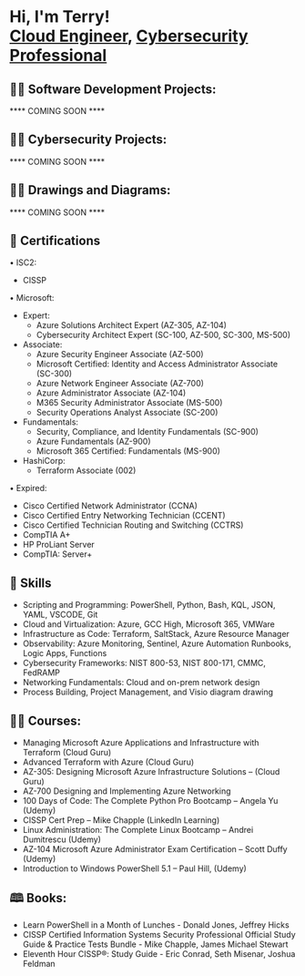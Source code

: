 <h1>Hi, I'm Terry! <br/><a href="https://github.com/tltaylor15">Cloud Engineer</a>, <a href="https://www.linkedin.com/in/tltaylor15/">Cybersecurity Professional</a></h1>

<h2>👨‍💻 Software Development Projects:</h2>
**** COMING SOON ****
<h2>👨‍💻 Cybersecurity Projects:</h2>
**** COMING SOON ****
<h2>👨‍💻 Drawings and Diagrams:</h2>
**** COMING SOON ****
<h2>📜 Certifications </h2>


•	ISC2: 
- CISSP
  
•	Microsoft:
- Expert:
  -  Azure Solutions Architect Expert (AZ-305, AZ-104)
  -  Cybersecurity Architect Expert (SC-100, AZ-500, SC-300, MS-500)
- Associate:
  -  Azure Security Engineer Associate (AZ-500)
  -  Microsoft Certified: Identity and Access Administrator Associate (SC-300)
  -  Azure Network Engineer Associate (AZ-700)
  -  Azure Administrator Associate (AZ-104)
  -  M365 Security Administrator Associate (MS-500)
  -  Security Operations Analyst Associate (SC-200)
- Fundamentals:
  -  Security, Compliance, and Identity Fundamentals (SC-900)
  -  Azure Fundamentals (AZ-900)
  -  Microsoft 365 Certified: Fundamentals (MS-900)
- HashiCorp:
  -  Terraform Associate (002)

•	Expired:
  -  Cisco Certified Network Administrator (CCNA)
  -  Cisco Certified Entry Networking Technician (CCENT)
  -  Cisco Certified Technician Routing and Switching (CCTRS)
  -  CompTIA A+ 
  -  HP ProLiant Server
  -  CompTIA: Server+

<h2>🥷 Skills </h2>

- Scripting and Programming: PowerShell, Python, Bash, KQL, JSON, YAML, VSCODE, Git
- Cloud and Virtualization: Azure, GCC High, Microsoft 365, VMWare
- Infrastructure as Code: Terraform, SaltStack, Azure Resource Manager
- Observability: Azure Monitoring, Sentinel, Azure Automation Runbooks, Logic Apps, Functions
- Cybersecurity Frameworks: NIST 800-53, NIST 800-171, CMMC, FedRAMP
- Networking Fundamentals: Cloud and on-prem network design
- Process Building, Project Management, and Visio diagram drawing


<h2>👨‍💻 Courses:</h2>

- Managing Microsoft Azure Applications and Infrastructure with Terraform (Cloud Guru)
- Advanced Terraform with Azure (Cloud Guru)
- AZ-305: Designing Microsoft Azure Infrastructure Solutions – (Cloud Guru)
- AZ-700 Designing and Implementing Azure Networking
- 100 Days of Code: The Complete Python Pro Bootcamp – Angela Yu (Udemy)
- CISSP Cert Prep – Mike Chapple (LinkedIn Learning)
- Linux Administration: The Complete Linux Bootcamp – Andrei Dumitrescu (Udemy)
- AZ-104 Microsoft Azure Administrator Exam Certification – Scott Duffy (Udemy)
- Introduction to Windows PowerShell 5.1 – Paul Hill, (Udemy)

<h2>🕮 Books:</h2>

- Learn PowerShell in a Month of Lunches - Donald Jones, Jeffrey Hicks
- CISSP Certified Information Systems Security Professional Official Study Guide & Practice Tests Bundle - Mike Chapple, James Michael Stewart
- Eleventh Hour CISSP®: Study Guide - Eric Conrad, Seth Misenar, Joshua Feldman

<!--
**tltaylor15/tltaylor15** is a ✨ _special_ ✨ repository because its `README.md` (this file) appears on your GitHub profile.

Here are some ideas to get you started:

- 🔭 I’m currently working on ...
- 🌱 I’m currently learning ...
- 👯 I’m looking to collaborate on ...
- 🤔 I’m looking for help with ...
- 💬 Ask me about ...
- 📫 How to reach me: ...
- 😄 Pronouns: ...
- ⚡ Fun fact: ...
-->
